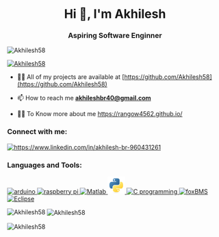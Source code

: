 

<h1 align="center">Hi 👋, I'm Akhilesh</h1>
<h3 align="center">Aspiring Software Enginner</h3>

<p align="left"> <img src="https://komarev.com/ghpvc/?username=sarah-2510&label=Profile%20views&color=0e75b6&style=flat" alt="Akhilesh58" /> </p>

<p align="left"> <a href="https://github.com/ryo-ma/github-profile-trophy"><img src="https://github-profile-trophy.vercel.app/?username=Akhilesh58" alt="Akhilesh58" /></a> </p>

- 👨‍💻 All of my projects are available at [https://github.com/Akhilesh58](https://github.com/Akhilesh58)

- 📫 How to reach me **akhileshbr40@gmail.com**

- 👨‍💻 To Know more about me https://rangow4562.github.io/

<h3 align="left">Connect with me:</h3>
<p align="left">
<a href="https://www.linkedin.com/in/akhilesh-br-960431261" target="blank"><img align="center" src="https://raw.githubusercontent.com/rahuldkjain/github-profile-readme-generator/master/src/images/icons/Social/linked-in-alt.svg" alt="https://www.linkedin.com/in/akhilesh-br-960431261" height="30" width="40" /></a>
</p>

<h3 align="left">Languages and Tools:</h3>
<p align="left">
  <a href="https://www.arduino.cc/" target="_blank">
    <img src="https://cdn.worldvectorlogo.com/logos/arduino-1.svg" alt="arduino" width="40" height="40"/>
  </a>
  <a href="https://www.raspberrypi.org/" target="_blank">
    <img src="https://cdn.worldvectorlogo.com/logos/raspberry-pi.svg" alt="raspberry pi" width="40" height="40"/>
  </a>
  <a href="https://www.mathworks.com/products/matlab.html" target="_blank">
    <img src="https://upload.wikimedia.org/wikipedia/commons/2/21/Matlab_Logo.png" alt="Matlab" width="40" height="40"/>
  </a>
  <a href="https://www.python.org" target="_blank">
    <img src="https://raw.githubusercontent.com/devicons/devicon/master/icons/python/python-original.svg" alt="python" width="40" height="40"/>
  </a>
  <a href="https://www.cprogramming.com/" target="_blank">
    <img src="https://upload.wikimedia.org/wikipedia/commons/1/18/C_Programming_Language.svg" alt="C programming" width="40" height="40"/>
  </a>
    <a href="https://www.foxbms.org/" target="_blank">
    <img src="https://avatars.githubusercontent.com/u/24648128?v=" alt="foxBMS" width="40" height="40"/>
  </a>
  <a href="https://www.eclipse.org/" target="_blank">
    <img src="https://upload.wikimedia.org/wikipedia/commons/d/d0/Eclipse-Luna-Logo.svg" alt="Eclipse" width="40" height="40"/>
  </a>
</p>


<p><img align="left" src="https://github-readme-stats.vercel.app/api/top-langs?username=Akhilesh58&show_icons=true&locale=en&layout=compact" alt="Akhilesh58" /></p>

<p>&nbsp;<img align="center" src="https://github-readme-stats.vercel.app/api?username=Akhilesh58&show_icons=true&locale=en" alt="Akhilesh58" /></p>

<p><img align="center" src="https://github-readme-streak-stats.herokuapp.com/?user=Akhilesh58&" alt="Akhilesh58" /></p>




